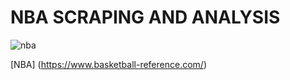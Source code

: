 # NBA SCRAPING AND ANALYSIS

![nba](https://user-images.githubusercontent.com/126220169/221328106-82b4c106-0477-4872-bb6b-18cac548304e.jpg)

[NBA] (https://www.basketball-reference.com/)

